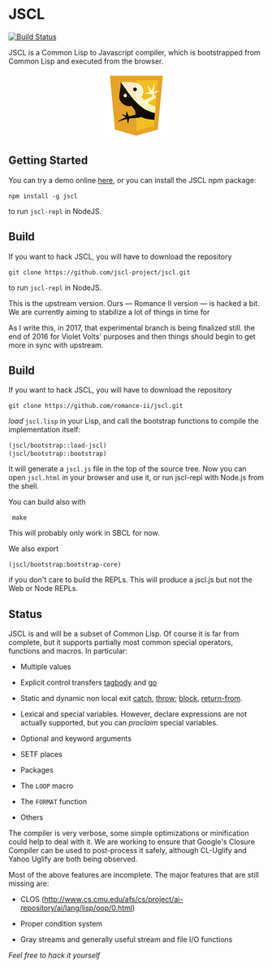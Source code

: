 # JSCL 

[![Build Status](https://travis-ci.org/jscl-project/jscl.svg?branch=master)](https://travis-ci.org/jscl-project/jscl)

JSCL is a Common Lisp to Javascript compiler, which is bootstrapped
from Common Lisp and executed from the browser.

<p align="center">
  <a href="https://jscl-project.github.io/">
    <img src="logo/logo-128.png" alt="JSCL" title="JSCL" height="128" />
  </a>
</p>


## Getting Started

You can try a demo online [here](https://jscl-project.github.io/), or
you can install the JSCL npm package:

    npm install -g jscl
    
to run `jscl-repl` in NodeJS.


## Build

If you want to hack JSCL, you will have to download the repository

    git clone https://github.com/jscl-project/jscl.git

to run `jscl-repl` in NodeJS.

This  is the  upstream version.  Ours —  Romance Ⅱ  version —  is hacked
a bit. We are currently aiming to stabilize a lot of things in time for

As I  write this, in 2017, that experimental  branch is being
finalized still.  the end of  2016 for  Violet Volts' purposes  and then
things should begin to get more in sync with upstream.

## Build

If you want to hack JSCL, you will have to download the repository

    git clone https://github.com/romance-ii/jscl.git

*load* `jscl.lisp`  in your  Lisp, and call  the bootstrap  functions to
compile the implementation itself:

    (jscl/bootstrap::load-jscl)
    (jscl/bootstrap::bootstrap)

It will generate a `jscl.js` file in the top of the source tree. Now you
can open `jscl.html`  in your browser and use it,  or run jscl-repl with
Node.js from the shell.

You can build also with

     make
     
This will probably only work in SBCL for now.

We also export

    (jscl/bootstrap:bootstrap-core)

if you don't  care to build the  REPLs. This will produce  a jscl.js but
not the Web or Node REPLs.

## Status

JSCL is and will be a subset of Common Lisp. Of course it is far from
complete, but it supports partially most common special operators,
functions and macros. In particular:

- Multiple values

- Explicit control transfers
  [tagbody](http://www.lispworks.com/documentation/HyperSpec/Body/s_tagbod.htm)
  and [go](http://www.lispworks.com/documentation/HyperSpec/Body/s_go.htm)

- Static and dynamic non local exit [catch](http://www.lispworks.com/documentation/HyperSpec/Body/s_catch.htm), 
  [throw](http://www.lispworks.com/documentation/HyperSpec/Body/s_throw.htm); 
  [block](http://www.lispworks.com/documentation/HyperSpec/Body/s_block.htm),
  [return-from](http://www.lispworks.com/documentation/HyperSpec/Body/s_ret_fr.htm).

- Lexical and special variables. However, declare expressions are
  not actually supported, but you can *proclaim* special variables.

- Optional and keyword arguments

- SETF places

- Packages

- The `LOOP` macro

- The `FORMAT` function

- Others

The compiler is very verbose,  some simple optimizations or minification
could  help to  deal with  it. We  are working  to ensure  that Google's
Closure  Compiler  can  be  used to  post-process  it  safely,  although
CL-Uglify and Yahoo Uglify are both being observed.

Most of the  above features are incomplete. The major  features that are
still missing are:

- CLOS 
  (http://www.cs.cmu.edu/afs/cs/project/ai-repository/ai/lang/lisp/oop/0.html)

- Proper condition system

- Gray streams and generally useful stream and file I/O functions

*Feel free to hack it yourself*

